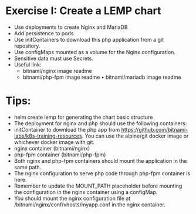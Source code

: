 # Exercise I: Create a LEMP chart

- Use deployments to create Nginx and MariaDB
- Add persistence to pods
- Use initContainers to download this php application from a git repository.
- Use configMaps mounted as a volume for the Nginx configuration.
- Sensitive data must use Secrets.
- Useful link:
    - bitnami/nginx image readme
    - bitnami/php-fpm image readme • bitnami/mariadb image readme

# Tips:

- helm create lemp for generating the chart basic structure
- The deployment for nginx and php should use the following containers:
- initContainer to download the php app from https://github.com/bitnami-labs/k8s-training-resources. You can use the alpine/git docker image or whichever docker image with git.
- nginx container (bitnami/nginx)
- php-fpm container (bitnami/php-fpm)
- Both nginx and php-fpm containers should mount the application in the same path.
- The nginx configuration to serve php code through php-fpm container is here.
- Remember to update the MOUNT_PATH placeholder before mounting the configuration in the nginx container using a configMap.
- You should mount the nginx configuration file at /bitnami/nginx/conf/vhosts/myapp.conf in the nginx container.
